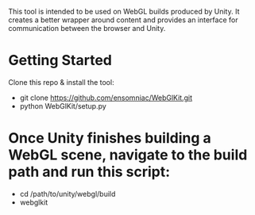 This tool is intended to be used on WebGL builds produced by Unity. It creates a better wrapper around content and provides an interface for communication between the browser and Unity.

# Getting Started
Clone this repo & install the tool:

+ git clone https://github.com/ensomniac/WebGlKit.git
+ python WebGlKit/setup.py

# Once Unity finishes building a WebGL scene, navigate to the build path and run this script:
+ cd /path/to/unity/webgl/build
+ webglkit

